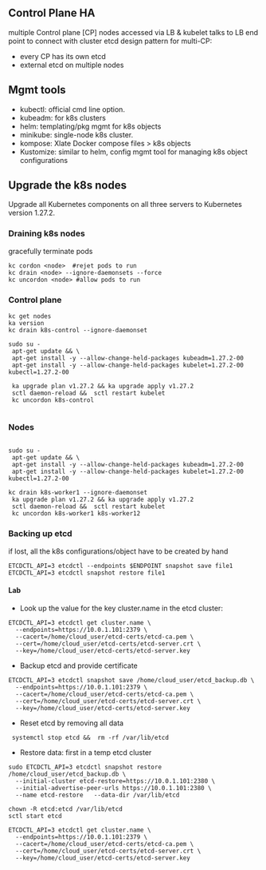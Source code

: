 ## Control Plane HA
multiple Control plane [CP] nodes accessed via LB & kubelet talks to LB end point to connect with cluster
etcd design pattern for multi-CP:
* every CP has its own etcd
* external etcd on multiple nodes 

## Mgmt tools
* kubectl: official cmd line option.
* kubeadm: for k8s clusters
* helm:  templating/pkg mgmt for k8s objects
* minikube: single-node k8s cluster.
* kompose: Xlate Docker compose files > k8s objects
* Kustomize: similar to helm, config mgmt tool for managing k8s object configurations


## Upgrade the k8s nodes
 Upgrade all Kubernetes components on all three servers to Kubernetes version 1.27.2.

### Draining k8s nodes
gracefully terminate pods
```
kc cordon <node>  #rejet pods to run
kc drain <node> --ignore-daemonsets --force
kc uncordon <node> #allow pods to run

```

### Control plane

```
kc get nodes 
ka version
kc drain k8s-control --ignore-daemonset

sudo su - 
 apt-get update && \
 apt-get install -y --allow-change-held-packages kubeadm=1.27.2-00
 apt-get install -y --allow-change-held-packages kubelet=1.27.2-00 kubectl=1.27.2-00

 ka upgrade plan v1.27.2 && ka upgrade apply v1.27.2
 sctl daemon-reload &&  sctl restart kubelet
 kc uncordon k8s-control
 
```

### Nodes

```

sudo su - 
 apt-get update && \
 apt-get install -y --allow-change-held-packages kubeadm=1.27.2-00
 apt-get install -y --allow-change-held-packages kubelet=1.27.2-00 kubectl=1.27.2-00

kc drain k8s-worker1 --ignore-daemonset
 ka upgrade plan v1.27.2 && ka upgrade apply v1.27.2
 sctl daemon-reload &&  sctl restart kubelet
 kc uncordon k8s-worker1 k8s-worker12
```

### Backing up etcd
if lost, all the k8s configurations/object have to be created by hand

```
ETCDCTL_API=3 etcdctl --endpoints $ENDPOINT snapshot save file1
ETCDCTL_API=3 etcdctl snapshot restore file1
```

#### Lab

* Look up the value for the key cluster.name in the etcd cluster:
```
ETCDCTL_API=3 etcdctl get cluster.name \
  --endpoints=https://10.0.1.101:2379 \
  --cacert=/home/cloud_user/etcd-certs/etcd-ca.pem \
  --cert=/home/cloud_user/etcd-certs/etcd-server.crt \
  --key=/home/cloud_user/etcd-certs/etcd-server.key
```
* Backup etcd and provide certificate
```
ETCDCTL_API=3 etcdctl snapshot save /home/cloud_user/etcd_backup.db \
  --endpoints=https://10.0.1.101:2379 \
  --cacert=/home/cloud_user/etcd-certs/etcd-ca.pem \
  --cert=/home/cloud_user/etcd-certs/etcd-server.crt \
  --key=/home/cloud_user/etcd-certs/etcd-server.key
```
* Reset etcd by removing all data
```
 systemctl stop etcd &&  rm -rf /var/lib/etcd
```

* Restore data: first in a temp etcd cluster
```
sudo ETCDCTL_API=3 etcdctl snapshot restore /home/cloud_user/etcd_backup.db \
  --initial-cluster etcd-restore=https://10.0.1.101:2380 \
  --initial-advertise-peer-urls https://10.0.1.101:2380 \
  --name etcd-restore   --data-dir /var/lib/etcd

chown -R etcd:etcd /var/lib/etcd
sctl start etcd

ETCDCTL_API=3 etcdctl get cluster.name \
  --endpoints=https://10.0.1.101:2379 \
  --cacert=/home/cloud_user/etcd-certs/etcd-ca.pem \
  --cert=/home/cloud_user/etcd-certs/etcd-server.crt \
  --key=/home/cloud_user/etcd-certs/etcd-server.key
```




```




